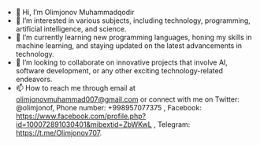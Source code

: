 - 👋 Hi, I’m Olimjonov Muhammadqodir
- 👀 I’m interested in various subjects, including technology, programming, artificial intelligence, and science.
- 🌱 I’m currently learning new programming languages, honing my skills in machine learning, and staying updated on the latest advancements in technology.
- 💞️ I’m looking to collaborate on innovative projects that involve AI, software development, or any other exciting technology-related endeavors.
- 📫 How to reach me through email at olimjonovmuhammad007@gmail.com or connect with me on Twitter: @olimjonof, Phone number: +998957077375 , Facebook: https://www.facebook.com/profile.php?id=100072891030401&mibextid=ZbWKwL , Telegram: https://t.me/Olimjonov707.

<!---
olimjonof/olimjonof is a ✨ special ✨ repository because its `README.md` (this file) appears on your GitHub profile.
You can click the Preview link to take a look at your changes.
--->
